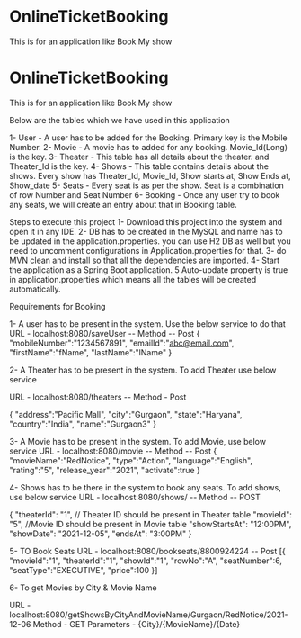 # OnlineTicketBooking
This is for an application like Book My show

# OnlineTicketBooking
This is for an application like Book My show

Below are the tables which we have used in this application

1- User - A user has to be added for the Booking. Primary key is the Mobile Number. 
2- Movie - A movie has to added for any booking. Movie_Id(Long) is the key. 
3- Theater - This table has all details about the theater. and Theater_Id is the key. 
4- Shows - This table contains details about the shows. Every show has Theater_Id, Movie_Id, Show starts at, Show Ends at, Show_date
5- Seats - Every seat is as per the show. Seat is a combination of row Number and Seat Number
6- Booking - Once any user try to book any seats, we will create an entry about that in Booking table. 

Steps to execute this project
1-  Download this project into the system and open it in any IDE.
2-  DB has to be created in the MySQL and name has to be updated in the application.properties. you can use H2 DB as well but you need to uncomment configurations in Application.properties for that. 
3-  do MVN clean and install so that all the dependencies are imported. 
4-  Start the application as a Spring Boot application.
5  Auto-update property is true in application.properties which means all the tables will be created automatically. 

Requirements for Booking

1- A user has to be present in the system. Use the below service to do that
URL - localhost:8080/saveUser  -- Method -- Post
{
	"mobileNumber":"1234567891",
	"emailId":"abc@email.com",
	"firstName":"fName",
	"lastName":"lName"
}

2- A Theater has to be present in the system. To add Theater use below service

URL - localhost:8080/theaters  -- Method - Post

  {
	"address":"Pacific Mall",
	"city":"Gurgaon",
	"state":"Haryana",
	"country":"India",
	"name":"Gurgaon3"
}

3- A Movie has to be present in the system. To add Movie, use below service
URL - localhost:8080/movie -- Method -- Post
{
	"movieName":"RedNotice",
	"type":"Action",
	"language":"English",
	"rating":"5",
	"release_year":"2021",
	"activate":true
}

4- Shows has to be there in the system to book any seats. To add shows, use below service
URL - localhost:8080/shows/ -- Method -- POST

{
	"theaterId": "1", // Theater ID should be present in Theater table
	"movieId": "5", //Movie ID should be present in Movie table
	"showStartsAt": "12:00PM",
	"showDate": "2021-12-05",
	"endsAt": "3:00PM"
}

5- TO Book Seats
URL - localhost:8080/bookseats/8800924224  -- Post 
[{
	"movieId":"1",
	"theaterId":"1",
	"showId":"1",
	"rowNo":"A",
	"seatNumber":6,
	"seatType":"EXECUTIVE",
	"price":100
}]

6- To get Movies by City & Movie Name 

URL - localhost:8080/getShowsByCityAndMovieName/Gurgaon/RedNotice/2021-12-06
Method - GET 
Parameters - {City}/{MovieName}/{Date}



